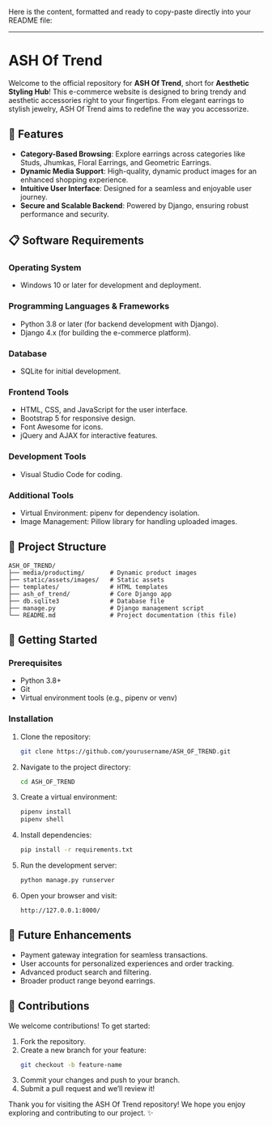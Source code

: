 Here is the content, formatted and ready to copy-paste directly into your README file:

---

# ASH Of Trend

Welcome to the official repository for **ASH Of Trend**, short for **Aesthetic Styling Hub**! This e-commerce website is designed to bring trendy and aesthetic accessories right to your fingertips. From elegant earrings to stylish jewelry, ASH Of Trend aims to redefine the way you accessorize.

## 🌟 Features
- **Category-Based Browsing**: Explore earrings across categories like Studs, Jhumkas, Floral Earrings, and Geometric Earrings.
- **Dynamic Media Support**: High-quality, dynamic product images for an enhanced shopping experience.
- **Intuitive User Interface**: Designed for a seamless and enjoyable user journey.
- **Secure and Scalable Backend**: Powered by Django, ensuring robust performance and security.

## 📋 Software Requirements

### Operating System
- Windows 10 or later for development and deployment.

### Programming Languages & Frameworks
- Python 3.8 or later (for backend development with Django).
- Django 4.x (for building the e-commerce platform).

### Database
- SQLite for initial development.

### Frontend Tools
- HTML, CSS, and JavaScript for the user interface.
- Bootstrap 5 for responsive design.
- Font Awesome for icons.
- jQuery and AJAX for interactive features.

### Development Tools
- Visual Studio Code for coding.

### Additional Tools
- Virtual Environment: pipenv for dependency isolation.
- Image Management: Pillow library for handling uploaded images.

## 📁 Project Structure
```
ASH_OF_TREND/
├── media/productimg/       # Dynamic product images
├── static/assets/images/   # Static assets
├── templates/              # HTML templates
├── ash_of_trend/           # Core Django app
├── db.sqlite3              # Database file
├── manage.py               # Django management script
└── README.md               # Project documentation (this file)
```

## 🚀 Getting Started

### Prerequisites
- Python 3.8+
- Git
- Virtual environment tools (e.g., pipenv or venv)

### Installation
1. Clone the repository:
   ```bash
   git clone https://github.com/yourusername/ASH_OF_TREND.git
   ```
2. Navigate to the project directory:
   ```bash
   cd ASH_OF_TREND
   ```
3. Create a virtual environment:
   ```bash
   pipenv install
   pipenv shell
   ```
4. Install dependencies:
   ```bash
   pip install -r requirements.txt
   ```
5. Run the development server:
   ```bash
   python manage.py runserver
   ```
6. Open your browser and visit:
   ```
   http://127.0.0.1:8000/
   ```

## 🔮 Future Enhancements
- Payment gateway integration for seamless transactions.
- User accounts for personalized experiences and order tracking.
- Advanced product search and filtering.
- Broader product range beyond earrings.

## 🤝 Contributions
We welcome contributions! To get started:
1. Fork the repository.
2. Create a new branch for your feature:
   ```bash
   git checkout -b feature-name
   ```
3. Commit your changes and push to your branch.
4. Submit a pull request and we’ll review it!



Thank you for visiting the ASH Of Trend repository! We hope you enjoy exploring and contributing to our project. ✨

